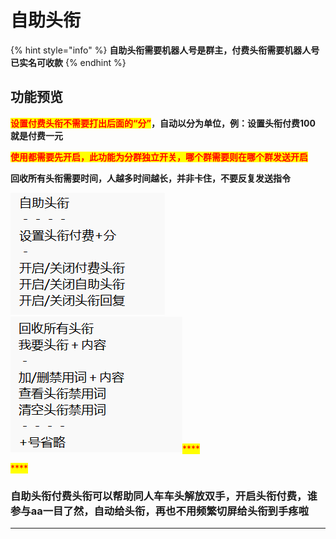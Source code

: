 # 自助头衔

{% hint style="info" %}
**自助头衔需要机器人号是群主，付费头衔需要机器人号已实名可收款**
{% endhint %}

## **功能预览**

<mark style="color:red;">**设置付费头衔不需要打出后面的“分”**</mark>**，自动以分为单位，例：设置头衔付费100     就是付费一元**

<mark style="color:red;">**使用都需要先开启，此功能为分群独立开关，哪个群需要则在哪个群发送开启**</mark>

**回收所有头衔需要时间，人越多时间越长，并非卡住，不要反复发送指令**

<mark style="color:red;">****</mark>![](<../.gitbook/assets/image (12).png>)<mark style="color:red;">****</mark>![](<../.gitbook/assets/image (18).png>)<mark style="color:red;">****</mark>

<mark style="color:red;">****</mark>

### **自助头衔付费头衔可以帮助同人车车头解放双手，开启头衔付费，谁参与aa一目了然，自动给头衔，再也不用频繁切屏给头衔到手疼啦**

****
